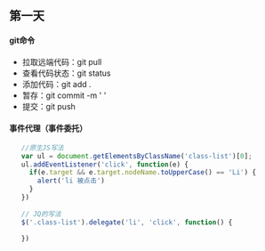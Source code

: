 ## 第一天
#### git命令
 - 拉取远端代码：git pull
 - 查看代码状态：git status
 - 添加代码：git add .
 - 暂存：git commit -m ' '
 - 提交：git push

 #### 事件代理（事件委托）
 ``` js
    //原生JS写法
    var ul = document.getElementsByClassName('class-list')[0];
    ul.addEventListener('click', function(e) {
      if(e.target && e.target.nodeName.toUpperCase() == 'Li') {
        alert('li 被点击')
      }
    })
    
    // JQ的写法
    $('.class-list').delegate('li', 'click', function() {

    })
 ```